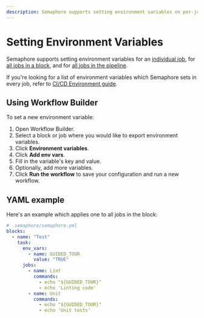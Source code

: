 ```yaml
---
description: Semaphore supports setting environment variables on per-job and per-block level.
---
```


# Setting Environment Variables

Semaphore supports setting environment variables for an [individual job][envvars-perjob], for [all jobs in a block][envvars-perblock], and for [all jobs in the pipeline][global_job_config].

If you're looking for a list of environment variables which Semaphore sets in
every job, refer to [CI/CD Environment guide][semaphore-env-vars].

## Using Workflow Builder

To set a new environment variable:

1. Open Workflow Builder.
2. Select a block or job where you would like to export environment variables.
3. Click **Environment variables**.
4. Click **Add env vars**.
5. Fill in the variable's key and value.
6. Optionally, add more variables.
7. Click **Run the workflow** to save your configuration and run a new workflow.

## YAML example

Here's an example which applies one to all jobs in the block:

``` yaml
# .semaphore/semaphore.yml
blocks:
  - name: "Test"
    task:
      env_vars:
        - name: GUIDED_TOUR
          value: "TRUE"
      jobs:
        - name: Lint
          commands:
            - echo "${GUIDED_TOUR}"
            - echo 'Linting code'
        - name: Unit
          commands:
            - echo "${GUIDED_TOUR}"
            - echo 'Unit tests'
```

[envvars-perblock]: ../reference/pipeline-yaml-reference.md#env_vars
[envvars-perjob]: ../reference/pipeline-yaml-reference.md#env_vars-in-jobs
[semaphore-env-vars]: ../ci-cd-environment/environment-variables.md
[global_job_config]: https://docs.semaphoreci.com/reference/pipeline-yaml-reference/#global_job_config
